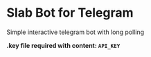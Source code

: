 # Slab Bot for Telegram
Simple interactive telegram bot with long polling

<b>.key file required with content: `API_KEY`